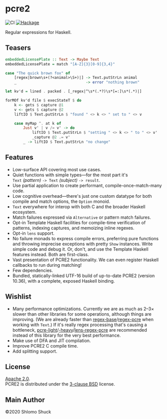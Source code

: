 # pcre2

![CI](https://github.com/sjshuck/hs-pcre2/workflows/CI/badge.svg)
[![Hackage](https://img.shields.io/hackage/v/pcre2)](https://hackage.haskell.org/package/pcre2)

Regular expressions for Haskell.  

## Teasers
```haskell
embeddedLicensePlate :: Text -> Maybe Text
embeddedLicensePlate = match "[A-Z]{3}[0-9]{3,4}"
```
```haskell
case "The quick brown fox" of
    [regex|brown\s+(?<animal>\S+)|] -> Text.putStrLn animal
    _                               -> error "nothing brown"
```
```haskell
let kv'd = lined . packed . [_regex|^\s*(.*?)\s*[=:]\s*(.*)|]

forMOf kv'd file $ execStateT $ do
    k <- gets $ capture @1
    v <- gets $ capture @2
    liftIO $ Text.putStrLn $ "found " <> k <> " set to " <> v

    case myMap ^. at k of
        Just v' | v /= v' -> do
            liftIO $ Text.putStrLn $ "setting " <> k <> " to " <> v'
            _capture @2 .= v'
        _ -> liftIO $ Text.putStrLn "no change"
```

## Features
* Low-surface API covering most use cases.
* Quiet functions with simple types&mdash;for the most part it's  
`Text` _(pattern)_ `-> Text` _(subject)_ `-> result`.
* Use partial application to create performant, compile-once-match-many code.
* Low cognitive overhead&mdash;there's just one custom datatype for both compile
  and match options, the `Option` monoid.
* `Text` everywhere for interop with both C and the broader Haskell ecosystem.
* Match failures expressed via `Alternative` or pattern match failures.
* Opt-in Template Haskell facilities for compile-time verification of patterns,
  indexing captures, and memoizing inline regexes.
* Opt-in `lens` support.
* No failure monads to express compile errors, preferring pure functions and
  throwing imprecise exceptions with pretty `Show` instances.  Write simple
  code and debug it.  Or, don't, and use the Template Haskell features instead.
  Both are first-class.
* Vast presentation of PCRE2 functionality.  We can even register Haskell
  callbacks to run during matching!
* Few dependencies.
* Bundled, statically-linked UTF-16 build of up-to-date PCRE2 (version 10.36),
  with a complete, exposed Haskell binding.

## Wishlist
* Many performance optimizations.  Currently we are as much as 2&ndash;3&times;
  slower than other libraries for some operations, although things are
  improving.  (We are already faster than
  [regex-base](https://hackage.haskell.org/package/regex-base)/[regex-pcre](https://hackage.haskell.org/package/regex-pcre)
  when working with `Text`.)  If it's really regex processing that's causing a
  bottleneck,
  [pcre-light](https://hackage.haskell.org/package/pcre-light)/[-heavy](https://hackage.haskell.org/package/pcre-heavy)/[lens-regex-pcre](https://hackage.haskell.org/package/lens-regex-pcre)
  are recommended instead of this library for the very best performance.
* Make use of DFA and JIT compilation.
* Improve PCRE2 C compile time.
* Add splitting support.

## License
[Apache 2.0](https://www.apache.org/licenses/LICENSE-2.0.html).  
PCRE2 is distributed under the [3-clause BSD](https://www.pcre.org/licence.txt) license.

## Main Author
&copy;2020 Shlomo Shuck
